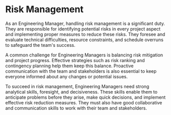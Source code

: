 # Risk Management

As an Engineering Manager, handling risk management is a significant duty. They are responsible for identifying potential risks in every project aspect and implementing proper measures to reduce these risks. They foresee and evaluate technical difficulties, resource constraints, and schedule overruns to safeguard the team's success.

A common challenge for Engineering Managers is balancing risk mitigation and project progress. Effective strategies such as risk ranking and contingency planning help them keep this balance. Proactive communication with the team and stakeholders is also essential to keep everyone informed about any changes or potential issues.

To succeed in risk management, Engineering Managers need strong analytical skills, foresight, and decisiveness. These skills enable them to anticipate problems before they arise, make quick decisions, and implement effective risk reduction measures. They must also have good collaborative and communication skills to work with their team and stakeholders.